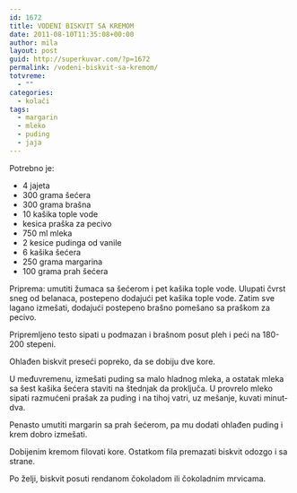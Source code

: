 ```yaml
---
id: 1672
title: VODENI BISKVIT SA KREMOM
date: 2011-08-10T11:35:08+00:00
author: mila
layout: post
guid: http://superkuvar.com/?p=1672
permalink: /vodeni-biskvit-sa-kremom/
totvreme:
  - ""
categories:
  - kolači
tags:
  - margarin
  - mleko
  - puding
  - jaja
---
```

Potrebno je:

  * 4 jajeta
  * 300 grama šećera
  * 300 grama brašna
  * 10 kašika tople vode
  * kesica praška za pecivo
  * 750 ml mleka
  * 2 kesice pudinga od vanile
  * 6 kašika šećera
  * 250 grama margarina
  * 100 grama prah šećera

Priprema: umutiti žumaca sa šećerom i pet kašika tople vode. Ulupati čvrst sneg od belanaca, postepeno dodajući pet kašika tople vode. Zatim sve lagano izmešati, dodajući postepeno brašno pomešano sa praškom za pecivo.

Pripremljeno testo sipati u podmazan i brašnom posut pleh i peći na 180-200 stepeni.

Ohlađen biskvit preseći popreko, da se dobiju dve kore.

U međuvremenu, izmešati puding sa malo hladnog mleka, a ostatak mleka sa šest kašika šećera staviti na štednjak da proključa. U provrelo mleko sipati razmućeni prašak za puding i na tihoj vatri, uz mešanje, kuvati minut-dva.

Penasto umutiti margarin sa prah šećerom, pa mu dodati ohlađen puding i krem dobro izmešati.

Dobijenim kremom filovati kore. Ostatkom fila premazati biskvit odozgo i sa strane.

Po želji, biskvit posuti rendanom čokoladom ili čokoladnim mrvicama.